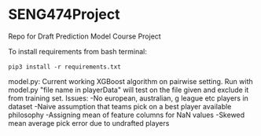 # SENG474Project
Repo for Draft Prediction Model Course Project

To install requirements from bash terminal: <pre> ```pip3 install -r requirements.txt``` </pre>


model.py: Current working XGBoost algorithm on pairwise setting. Run with model.py "file name in playerData" will test on the file given and exclude it from training set.
Issues:
-No european, australian, g league etc players in dataset
-Naive assumption that teams pick on a best player available philosophy
-Assigning mean of feature columns for NaN values
-Skewed mean average pick error due to undrafted players
